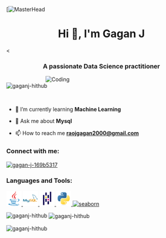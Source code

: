 [![MasterHead](https://tse2.mm.bing.net/th?id=OIP.DnCk-yFdd7IoGB0okXNSPgHaDt&pid=Api&P=0)
<h1 align="center">Hi 👋, I'm Gagan J</h1>
<<h3 align="center">A passionate Data Science practitioner</h3>
<img align="right" alt="Coding" width="400" src="https://cdn.dribbble.com/users/1118376/screenshots/3604186/developer-dribbble.gif">

<p align="left"> <img src="https://komarev.com/ghpvc/?username=gaganj-hithub&label=Profile%20views&color=0e75b6&style=flat" alt="gaganj-hithub" /> </p>

<p align="left"> <a href="https://twitter.com/" target="blank"><img src="https://img.shields.io/twitter/follow/?logo=twitter&style=for-the-badge" alt="" /></a> </p>

- 🌱 I’m currently learning **Machine Learning**

- 💬 Ask me about **Mysql**

- 📫 How to reach me **raojgagan2000@gmail.com**

<h3 align="left">Connect with me:</h3>
<p align="left">
<a href="https://linkedin.com/in/gagan-j-169b5317" target="blank"><img align="center" src="https://raw.githubusercontent.com/rahuldkjain/github-profile-readme-generator/master/src/images/icons/Social/linked-in-alt.svg" alt="gagan-j-169b5317" height="30" width="40" /></a>
</p>

<h3 align="left">Languages and Tools:</h3>
<p align="left"> <a href="https://www.java.com" target="_blank" rel="noreferrer"> <img src="https://raw.githubusercontent.com/devicons/devicon/master/icons/java/java-original.svg" alt="java" width="40" height="40"/> </a> <a href="https://www.mysql.com/" target="_blank" rel="noreferrer"> <img src="https://raw.githubusercontent.com/devicons/devicon/master/icons/mysql/mysql-original-wordmark.svg" alt="mysql" width="40" height="40"/> </a> <a href="https://pandas.pydata.org/" target="_blank" rel="noreferrer"> <img src="https://raw.githubusercontent.com/devicons/devicon/2ae2a900d2f041da66e950e4d48052658d850630/icons/pandas/pandas-original.svg" alt="pandas" width="40" height="40"/> </a> <a href="https://www.python.org" target="_blank" rel="noreferrer"> <img src="https://raw.githubusercontent.com/devicons/devicon/master/icons/python/python-original.svg" alt="python" width="40" height="40"/> </a> <a href="https://seaborn.pydata.org/" target="_blank" rel="noreferrer"> <img src="https://seaborn.pydata.org/_images/logo-mark-lightbg.svg" alt="seaborn" width="40" height="40"/> </a> </p>

<p><img align="left" src="https://github-readme-stats.vercel.app/api/top-langs?username=gaganj-hithub&show_icons=true&locale=en&layout=compact" alt="gaganj-hithub" /></p>

<p>&nbsp;<img align="center" src="https://github-readme-stats.vercel.app/api?username=gaganj-hithub&show_icons=true&locale=en" alt="gaganj-hithub" /></p>

<p><img align="center" src="https://github-readme-streak-stats.herokuapp.com/?user=gaganj-hithub&" alt="gaganj-hithub" /></p>
